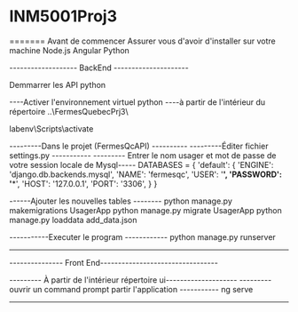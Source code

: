 # INM5001Proj3
=======
Avant de commencer
Assurer vous d'avoir d'installer sur votre machine
Node.js
Angular
Python


-------------------  BackEnd ---------------------

Demmarrer les API python


----Activer l'environnement virtuel python
----à partir de l'intérieur du répertoire ..\FermesQuebecPrj3\

labenv\Scripts\activate 

---------Dans le projet (FermesQcAPI) ----------
---------Éditer fichier settings.py -----------
--------- Entrer le nom usager et mot de passe de votre session locale de Mysql-----
DATABASES = {
    'default': {
        'ENGINE': 'django.db.backends.mysql',
        'NAME': 'fermesqc',
        'USER': '******',
        'PASSWORD': '*******',
        'HOST': '127.0.0.1',
        'PORT': '3306',
    }
}


------Ajouter les nouvelles tables --------
python manage.py makemigrations UsagerApp
python manage.py migrate UsagerApp
python manage.py loaddata add_data.json


-----------Executer le program ------------
python manage.py runserver

---------------------------------------------------------------


---------------  Front End---------------------------------

--------- À partir de l'intérieur répertoire ui--------------------
--------- ouvrir un command prompt partir l'application -----------
ng serve

-----------------------------------------------------------


